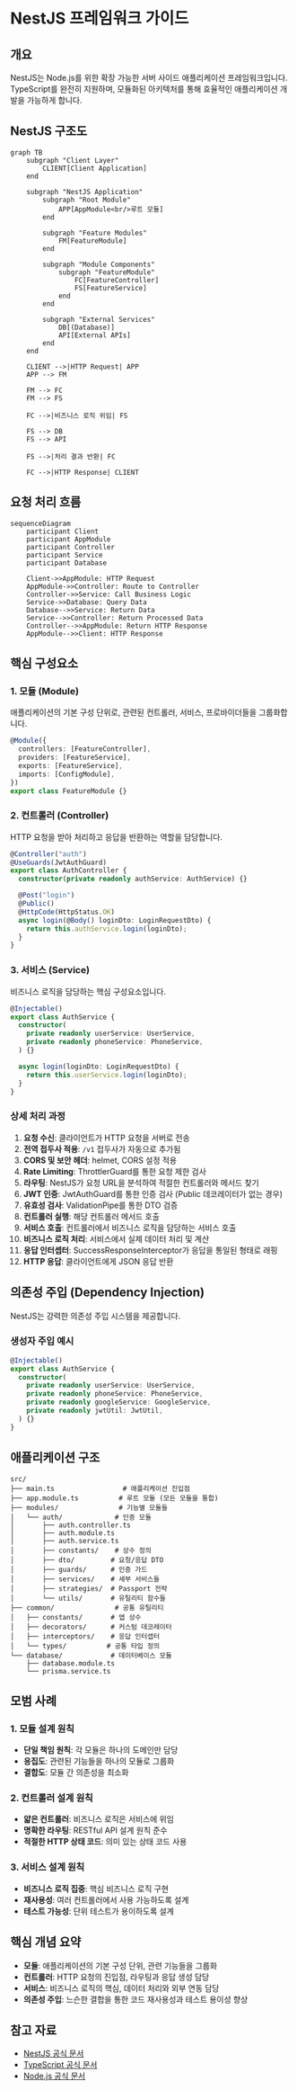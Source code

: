 # NestJS 프레임워크 가이드

## 개요

NestJS는 Node.js를 위한 확장 가능한 서버 사이드 애플리케이션 프레임워크입니다. TypeScript를 완전히 지원하며, 모듈화된 아키텍처를 통해 효율적인 애플리케이션 개발을 가능하게 합니다.

## NestJS 구조도

```mermaid
graph TB
    subgraph "Client Layer"
        CLIENT[Client Application]
    end

    subgraph "NestJS Application"
        subgraph "Root Module"
            APP[AppModule<br/>루트 모듈]
        end

        subgraph "Feature Modules"
            FM[FeatureModule]
        end

        subgraph "Module Components"
            subgraph "FeatureModule"
                FC[FeatureController]
                FS[FeatureService]
            end
        end

        subgraph "External Services"
            DB[(Database)]
            API[External APIs]
        end
    end

    CLIENT -->|HTTP Request| APP
    APP --> FM

    FM --> FC
    FM --> FS

    FC -->|비즈니스 로직 위임| FS

    FS --> DB
    FS --> API

    FS -->|처리 결과 반환| FC

    FC -->|HTTP Response| CLIENT
```

## 요청 처리 흐름

```mermaid
sequenceDiagram
    participant Client
    participant AppModule
    participant Controller
    participant Service
    participant Database

    Client->>AppModule: HTTP Request
    AppModule->>Controller: Route to Controller
    Controller->>Service: Call Business Logic
    Service->>Database: Query Data
    Database-->>Service: Return Data
    Service-->>Controller: Return Processed Data
    Controller-->>AppModule: Return HTTP Response
    AppModule-->>Client: HTTP Response
```

## 핵심 구성요소

### 1. 모듈 (Module)

애플리케이션의 기본 구성 단위로, 관련된 컨트롤러, 서비스, 프로바이더들을 그룹화합니다.

```typescript
@Module({
  controllers: [FeatureController],
  providers: [FeatureService],
  exports: [FeatureService],
  imports: [ConfigModule],
})
export class FeatureModule {}
```

### 2. 컨트롤러 (Controller)

HTTP 요청을 받아 처리하고 응답을 반환하는 역할을 담당합니다.

```typescript
@Controller("auth")
@UseGuards(JwtAuthGuard)
export class AuthController {
  constructor(private readonly authService: AuthService) {}

  @Post("login")
  @Public()
  @HttpCode(HttpStatus.OK)
  async login(@Body() loginDto: LoginRequestDto) {
    return this.authService.login(loginDto);
  }
}
```

### 3. 서비스 (Service)

비즈니스 로직을 담당하는 핵심 구성요소입니다.

```typescript
@Injectable()
export class AuthService {
  constructor(
    private readonly userService: UserService,
    private readonly phoneService: PhoneService,
  ) {}

  async login(loginDto: LoginRequestDto) {
    return this.userService.login(loginDto);
  }
}
```

### 상세 처리 과정

1. **요청 수신**: 클라이언트가 HTTP 요청을 서버로 전송
2. **전역 접두사 적용**: `/v1` 접두사가 자동으로 추가됨
3. **CORS 및 보안 헤더**: helmet, CORS 설정 적용
4. **Rate Limiting**: ThrottlerGuard를 통한 요청 제한 검사
5. **라우팅**: NestJS가 요청 URL을 분석하여 적절한 컨트롤러와 메서드 찾기
6. **JWT 인증**: JwtAuthGuard를 통한 인증 검사 (Public 데코레이터가 없는 경우)
7. **유효성 검사**: ValidationPipe를 통한 DTO 검증
8. **컨트롤러 실행**: 해당 컨트롤러 메서드 호출
9. **서비스 호출**: 컨트롤러에서 비즈니스 로직을 담당하는 서비스 호출
10. **비즈니스 로직 처리**: 서비스에서 실제 데이터 처리 및 계산
11. **응답 인터셉터**: SuccessResponseInterceptor가 응답을 통일된 형태로 래핑
12. **HTTP 응답**: 클라이언트에게 JSON 응답 반환

## 의존성 주입 (Dependency Injection)

NestJS는 강력한 의존성 주입 시스템을 제공합니다.

### 생성자 주입 예시

```typescript
@Injectable()
export class AuthService {
  constructor(
    private readonly userService: UserService,
    private readonly phoneService: PhoneService,
    private readonly googleService: GoogleService,
    private readonly jwtUtil: JwtUtil,
  ) {}
}
```

## 애플리케이션 구조

```
src/
├── main.ts                 # 애플리케이션 진입점
├── app.module.ts          # 루트 모듈 (모든 모듈을 통합)
├── modules/               # 기능별 모듈들
│   └── auth/             # 인증 모듈
│       ├── auth.controller.ts
│       ├── auth.module.ts
│       ├── auth.service.ts
│       ├── constants/    # 상수 정의
│       ├── dto/         # 요청/응답 DTO
│       ├── guards/      # 인증 가드
│       ├── services/    # 세부 서비스들
│       ├── strategies/  # Passport 전략
│       └── utils/       # 유틸리티 함수들
├── common/               # 공통 유틸리티
│   ├── constants/       # 앱 상수
│   ├── decorators/      # 커스텀 데코레이터
│   ├── interceptors/    # 응답 인터셉터
│   └── types/          # 공통 타입 정의
└── database/            # 데이터베이스 모듈
    ├── database.module.ts
    └── prisma.service.ts
```

## 모범 사례

### 1. 모듈 설계 원칙

- **단일 책임 원칙**: 각 모듈은 하나의 도메인만 담당
- **응집도**: 관련된 기능들을 하나의 모듈로 그룹화
- **결합도**: 모듈 간 의존성을 최소화

### 2. 컨트롤러 설계 원칙

- **얇은 컨트롤러**: 비즈니스 로직은 서비스에 위임
- **명확한 라우팅**: RESTful API 설계 원칙 준수
- **적절한 HTTP 상태 코드**: 의미 있는 상태 코드 사용

### 3. 서비스 설계 원칙

- **비즈니스 로직 집중**: 핵심 비즈니스 로직 구현
- **재사용성**: 여러 컨트롤러에서 사용 가능하도록 설계
- **테스트 가능성**: 단위 테스트가 용이하도록 설계

## 핵심 개념 요약

- **모듈**: 애플리케이션의 기본 구성 단위, 관련 기능들을 그룹화
- **컨트롤러**: HTTP 요청의 진입점, 라우팅과 응답 생성 담당
- **서비스**: 비즈니스 로직의 핵심, 데이터 처리와 외부 연동 담당
- **의존성 주입**: 느슨한 결합을 통한 코드 재사용성과 테스트 용이성 향상

## 참고 자료

- [NestJS 공식 문서](https://docs.nestjs.com/)
- [TypeScript 공식 문서](https://www.typescriptlang.org/docs/)
- [Node.js 공식 문서](https://nodejs.org/docs/)
